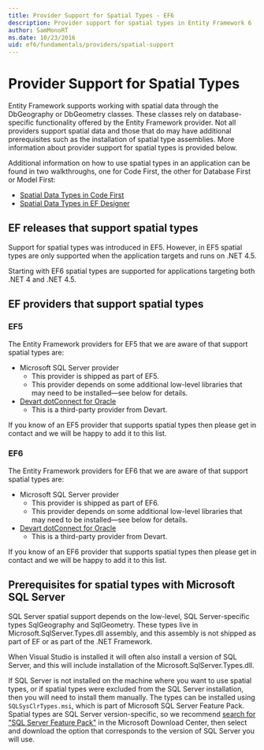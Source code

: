 ```yaml
---
title: Provider Support for Spatial Types - EF6
description: Provider support for spatial types in Entity Framework 6
author: SamMonoRT
ms.date: 10/23/2016
uid: ef6/fundamentals/providers/spatial-support
---
```

# Provider Support for Spatial Types
Entity Framework supports working with spatial data through the DbGeography or DbGeometry classes. These classes rely on database-specific functionality offered by the Entity Framework provider. Not all providers support spatial data and those that do may have additional prerequisites such as the installation of spatial type assemblies. More information about provider support for spatial types is provided below.  

Additional information on how to use spatial types in an application can be found in two walkthroughs, one for Code First, the other for Database First or Model First:  

- [Spatial Data Types in Code First](xref:ef6/modeling/code-first/data-types/spatial)  
- [Spatial Data Types in EF Designer](xref:ef6/modeling/designer/data-types/spatial)  

## EF releases that support spatial types  

Support for spatial types was introduced in EF5. However, in EF5 spatial types are only supported when the application targets and runs on .NET 4.5.  

Starting with EF6 spatial types are supported for applications targeting both .NET 4 and .NET 4.5.  

## EF providers that support spatial types  

### EF5  

The Entity Framework providers for EF5 that we are aware of that support spatial types are:  

- Microsoft SQL Server provider  
    - This provider is shipped as part of EF5.  
    - This provider depends on some additional low-level libraries that may need to be installed—see below for details.  
- [Devart dotConnect for Oracle](https://www.devart.com/dotconnect/oracle/)  
    - This is a third-party provider from Devart.  

If you know of an EF5 provider that supports spatial types then please get in contact and we will be happy to add it to this list.  

### EF6  

The Entity Framework providers for EF6 that we are aware of that support spatial types are:  

- Microsoft SQL Server provider  
    - This provider is shipped as part of EF6.  
    - This provider depends on some additional low-level libraries that may need to be installed—see below for details.  
- [Devart dotConnect for Oracle](https://www.devart.com/dotconnect/oracle/)  
    - This is a third-party provider from Devart.  

If you know of an EF6 provider that supports spatial types then please get in contact and we will be happy to add it to this list.  

## Prerequisites for spatial types with Microsoft SQL Server  

SQL Server spatial support depends on the low-level, SQL Server-specific types SqlGeography and SqlGeometry. These types live in Microsoft.SqlServer.Types.dll assembly, and this assembly is not shipped as part of EF or as part of the .NET Framework.  

When Visual Studio is installed it will often also install a version of SQL Server, and this will include installation of the Microsoft.SqlServer.Types.dll.  

If SQL Server is not installed on the machine where you want to use spatial types, or if spatial types were excluded from the SQL Server installation, then you will need to install them manually. The types can be installed using `SQLSysClrTypes.msi`, which is part of Microsoft SQL Server Feature Pack. Spatial types are SQL Server version-specific, so we recommend [search for "SQL Server Feature Pack"](https://www.microsoft.com/search/result.aspx?q=sql+server+feature+pack) in the Microsoft Download Center, then select and download the option that corresponds to the version of SQL Server you will use.
